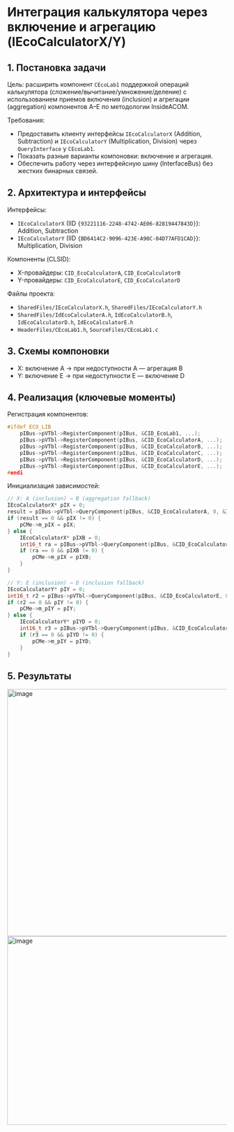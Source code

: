 # Интеграция калькулятора через включение и агрегацию (IEcoCalculatorX/Y)

## 1. Постановка задачи

Цель: расширить компонент `CEcoLab1` поддержкой операций калькулятора (сложение/вычитание/умножение/деление) с использованием приемов включения (inclusion) и агрегации (aggregation) компонентов A–E по методологии InsideACOM.

Требования:
- Предоставить клиенту интерфейсы `IEcoCalculatorX` (Addition, Subtraction) и `IEcoCalculatorY` (Multiplication, Division) через `QueryInterface` у `CEcoLab1`.
- Показать разные варианты компоновки: включение и агрегация.
- Обеспечить работу через интерфейсную шину (InterfaceBus) без жестких бинарных связей.

## 2. Архитектура и интерфейсы

Интерфейсы:
- `IEcoCalculatorX` (IID `{93221116-2248-4742-AE06-82819447843D}`): Addition, Subtraction
- `IEcoCalculatorY` (IID `{BD6414C2-9096-423E-A90C-04D77AFD1CAD}`): Multiplication, Division

Компоненты (CLSID):
- X-провайдеры: `CID_EcoCalculatorA`, `CID_EcoCalculatorB`
- Y-провайдеры: `CID_EcoCalculatorE`, `CID_EcoCalculatorD`

Файлы проекта:
- `SharedFiles/IEcoCalculatorX.h`, `SharedFiles/IEcoCalculatorY.h`
- `SharedFiles/IdEcoCalculatorA.h`, `IdEcoCalculatorB.h`, `IdEcoCalculatorD.h`, `IdEcoCalculatorE.h`
- `HeaderFiles/CEcoLab1.h`, `SourceFiles/CEcoLab1.c`

## 3. Схемы компоновки

- X: включение A → при недоступности A — агрегация B
- Y: включение E → при недоступности E — включение D

## 4. Реализация (ключевые моменты)
Регистрация компонентов:
```c
#ifdef ECO_LIB
    pIBus->pVTbl->RegisterComponent(pIBus, &CID_EcoLab1, ...);
    pIBus->pVTbl->RegisterComponent(pIBus, &CID_EcoCalculatorA, ...);
    pIBus->pVTbl->RegisterComponent(pIBus, &CID_EcoCalculatorB, ...);
    pIBus->pVTbl->RegisterComponent(pIBus, &CID_EcoCalculatorC, ...);
    pIBus->pVTbl->RegisterComponent(pIBus, &CID_EcoCalculatorD, ...);
    pIBus->pVTbl->RegisterComponent(pIBus, &CID_EcoCalculatorE, ...);
#endi
```
Инициализация зависимостей:
```c
// X: A (inclusion) → B (aggregation fallback)
IEcoCalculatorX* pIX = 0;
result = pIBus->pVTbl->QueryComponent(pIBus, &CID_EcoCalculatorA, 0, &IID_IEcoCalculatorX, (void**)&pIX);
if (result == 0 && pIX != 0) {
    pCMe->m_pIX = pIX;
} else {
    IEcoCalculatorX* pIXB = 0;
    int16_t ra = pIBus->pVTbl->QueryComponent(pIBus, &CID_EcoCalculatorB, (IEcoUnknown*)me, &IID_IEcoCalculatorX, (void**)&pIXB);
    if (ra == 0 && pIXB != 0) {
        pCMe->m_pIX = pIXB;
    }
}

// Y: E (inclusion) → D (inclusion fallback)
IEcoCalculatorY* pIY = 0;
int16_t r2 = pIBus->pVTbl->QueryComponent(pIBus, &CID_EcoCalculatorE, 0, &IID_IEcoCalculatorY, (void**)&pIY);
if (r2 == 0 && pIY != 0) {
    pCMe->m_pIY = pIY;
} else {
    IEcoCalculatorY* pIYD = 0;
    int16_t r3 = pIBus->pVTbl->QueryComponent(pIBus, &CID_EcoCalculatorD, 0, &IID_IEcoCalculatorY, (void**)&pIYD);
    if (r3 == 0 && pIYD != 0) {
        pCMe->m_pIY = pIYD;
    }
}
```

## 5. Результаты

<img width="556" height="566" alt="image" src="https://github.com/user-attachments/assets/df425de5-732b-433c-9de4-72b60bb22ba2" />

<img width="574" height="432" alt="image" src="https://github.com/user-attachments/assets/0e35981d-26ba-43b1-9d37-e1251bc04a8c" />






